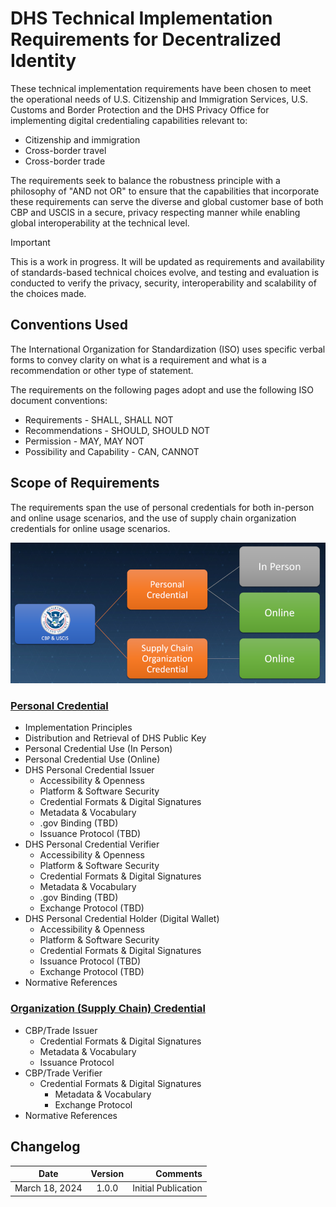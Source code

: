 # DHS Technical Implementation Requirements for Decentralized Identity

These technical implementation requirements have been chosen to meet the operational needs of U.S. Citizenship and Immigration Services, U.S. Customs and Border Protection and the DHS Privacy Office for implementing digital credentialing capabilities relevant to:

- Citizenship and immigration
- Cross-border travel
- Cross-border trade

The requirements seek to balance the robustness principle with a philosophy of "AND not OR" to ensure that the capabilities that incorporate these requirements can serve the diverse and global customer base of both CBP and USCIS in a secure, privacy respecting manner while enabling global interoperability at the technical level.

> [!IMPORTANT]
> This is a work in progress. It will be updated as requirements and availability of standards-based technical choices  evolve, and testing and evaluation is conducted to verify the privacy, security, interoperability and scalability of the choices made.   

## Conventions Used

The International Organization for Standardization (ISO) uses specific verbal forms to convey clarity on what is a requirement and what is a recommendation or other type of statement.

The requirements on the following pages adopt and use the following ISO document conventions:

- Requirements - SHALL, SHALL NOT
- Recommendations - SHOULD, SHOULD NOT
- Permission - MAY, MAY NOT
- Possibility and Capability - CAN, CANNOT

## Scope of Requirements

The requirements span the use of personal credentials for both in-person and online usage scenarios, and the use of supply chain organization credentials for online usage scenarios.

![Requirements for Personal and Supply Chain Credentials](/img/Requirements-Personal-SupplyChain.png)

### [Personal Credential](PersonalCredential.md)
- Implementation Principles
- Distribution and Retrieval of DHS Public Key
- Personal Credential Use (In Person)
- Personal Credential Use (Online)
- DHS Personal Credential Issuer
    - Accessibility & Openness
    - Platform & Software Security
    - Credential Formats & Digital Signatures
    - Metadata & Vocabulary
    - .gov Binding (TBD)
    - Issuance Protocol (TBD)
- DHS Personal Credential Verifier
    - Accessibility & Openness
    - Platform & Software Security
    - Credential Formats & Digital Signatures
    - Metadata & Vocabulary
    - .gov Binding (TBD)
    - Exchange Protocol (TBD)
- DHS Personal Credential Holder (Digital Wallet)
    - Accessibility & Openness
    - Platform & Software Security
    - Credential Formats & Digital Signatures
    - Issuance Protocol (TBD)
    - Exchange Protocol (TBD)
- Normative References

### [Organization (Supply Chain) Credential](OrganizationCredential.md)
- CBP/Trade Issuer
    - Credential Formats & Digital Signatures
    - Metadata & Vocabulary
    - Issuance Protocol
- CBP/Trade Verifier
  - Credential Formats & Digital Signatures
    - Metadata & Vocabulary
    - Exchange Protocol   
- Normative References

## Changelog

| Date           |  Version  |                   Comments |
|----------------|:---------:|---------------------------:|
| March 18, 2024 |   1.0.0   |        Initial Publication |

